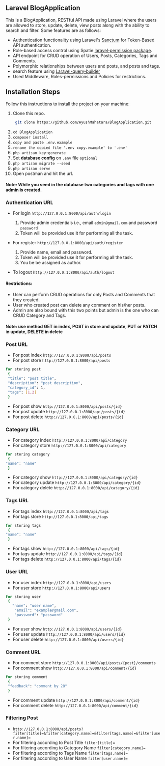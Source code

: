 ## Laravel BlogApplication

This is a BlogApplication, RESTful API made using Laravel where the users are allowed to store, update, delete, view posts along with the ability to search and filter. Some features are as follows:

-   Authentication functionality using Laravel's [Sanctum](https://laravel.com/docs/11.x/sanctum#main-content) for Token-Based API authentication.
-   Role-based access control using Spatie [laravel-permission package](https://spatie.be/docs/laravel-permission/v6/basic-usage/middleware).
-   API endpoint for CRUD operation of Users, Posts, Categories, Tags and Comments.
-   Polymorphic relationships between users and posts, and posts and tags.
-   search feature using [Laravel-query-builder](https://spatie.be/docs/laravel-query-builder/v5/introduction)
-   Used Middleware, Roles-permissions and Policies for restrictions.

## Installation Steps

Follow this instructions to install the project on your machine:

1. Clone this repo.
    ```bash
     git clone https://github.com/AyushMahatara/BlogApplication.git
    ```
2. `cd BlogApplication`
3. `composer install`
4. `copy and paste .env.example`
5. `rename the copied file '.env copy.example' to '.env'`
6. `php artisan key:generate`
7. Set **database config** on `.env` file `optional`
8. `php artisan migrate --seed`
9. `php artisan serve`
10. Open postman and hit the url.

#### Note: While you seed in the database two categories and tags with one admin is created.

### Authentication URL

-   For login `http://127.0.0.1:8000/api/auth/login`

    1. Provide admin credentials i.e., email `admin@gmail.com` and password `password`
    2. Token will be provided use it for performing all the task.

-   For register `http://127.0.0.1:8000/api/auth/register`

    1. Provide name, email and password.
    2. Token will be provided use it for performing all the task.
    3. You be be assigned as author.

-   To logout `http://127.0.0.1:8000/api/auth/logout`

#### Restrictions:

-   User can perform CRUD operations for only Posts and Comments that they created.
-   User who created post can delete any comment on his/her posts.
-   Admin are also bound with this two points but admin is the one who can CRUD Category and Tags.

#### Note: use method GET in index, POST in store and update, PUT or PATCH in update, DELETE in delete

### Post URL

-   For post index `http://127.0.0.1:8000/api/posts`
-   For post store `http://127.0.0.1:8000/api/posts`

```bash
for storing post
 {
 "title": "post title",
 "description": "post description",
 "category_id": 1,
 "tags": [1,2]
 }
```

-   For post show `http://127.0.0.1:8000/api/posts/{id}`
-   For post update `http://127.0.0.1:8000/api/posts/{id}`
-   For post delete `http://127.0.0.1:8000/api/posts/{id}`

### Category URL

-   For category index `http://127.0.0.1:8000/api/category`
-   For category store `http://127.0.0.1:8000/api/category`

```bash
for storing category
 {
"name": "name"
 }
```

-   For category show `http://127.0.0.1:8000/api/category/{id}`
-   For category update `http://127.0.0.1:8000/api/category/{id}`
-   For category delete `http://127.0.0.1:8000/api/category/{id}`

### Tags URL

-   For tags index `http://127.0.0.1:8000/api/tags`
-   For tags store `http://127.0.0.1:8000/api/tags`

```bash
for storing tags
 {
"name": "name"
 }
```

-   For tags show `http://127.0.0.1:8000/api/tags/{id}`
-   For tags update `http://127.0.0.1:8000/api/tags/{id}`
-   For tags delete `http://127.0.0.1:8000/api/tags/{id}`

### User URL

-   For user index `http://127.0.0.1:8000/api/users`
-   For user store `http://127.0.0.1:8000/api/users`

```bash
for storing user
 {
   "name": "user name",
    "email": "example@gmail.com",
    "password": "password"
 }
```

-   For user show `http://127.0.0.1:8000/api/users/{id}`
-   For user update `http://127.0.0.1:8000/api/users/{id}`
-   For user delete `http://127.0.0.1:8000/api/users/{id}`

### Comment URL

-   For comment store `http://127.0.0.1:8000/api/posts/{post}/comments`
-   For comment show `http://127.0.0.1:8000/api/comment/{id}`

```bash
for storing comment
 {
 "feedback": "comment by 28"
 }
```

-   For comment update `http://127.0.0.1:8000/api/comment/{id}`
-   For comment delete `http://127.0.0.1:8000/api/comment/{id}`

### Filtering Post

-   `http://127.0.0.1:8000/api/posts?filter[title]=&filter[category.name]=&filter[tags.name]=&filter[user.name]=
`
-   For filtering according to Post Title `filter[title]=`
-   For filtering according to Category Name `filter[category.name]=`
-   For filtering according to Tags Name `filter[tags.name]=`
-   For filtering according to User Name `filter[user.name]=`
